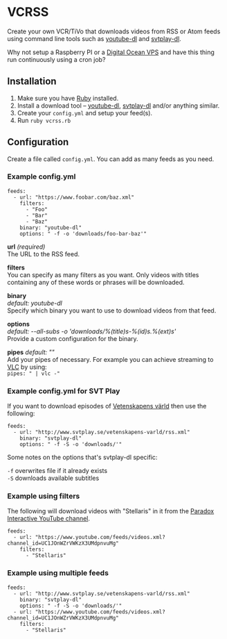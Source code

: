 # VCRSS

Create your own VCR/TiVo that downloads videos from RSS or Atom feeds using command line tools such as [youtube-dl](https://github.com/rg3/youtube-dl) and [svtplay-dl](https://github.com/spaam/svtplay-dl).

Why not setup a Raspberry PI or a [Digital Ocean VPS](https://m.do.co/c/5027f75bc292) and have this thing run continuously using a cron job?

## Installation

1. Make sure you have [Ruby](https://www.ruby-lang.org/) installed.
2. Install a download tool – [youtube-dl](https://github.com/rg3/youtube-dl), [svtplay-dl](https://github.com/spaam/svtplay-dl) and/or anything similar.
3. Create your `config.yml` and setup your feed(s).
4. Run `ruby vcrss.rb`

## Configuration

Create a file called `config.yml`. You can add as many feeds as you need.

### Example config.yml

```
feeds:
  - url: "https://www.foobar.com/baz.xml"
    filters:
      - "Foo"
      - "Bar"
      - "Baz"
    binary: "youtube-dl"
    options: " -f -o 'downloads/foo-bar-baz'"
```

**url** *(required)*  
The URL to the RSS feed.

**filters**  
You can specify as many filters as you want. Only videos with titles containing any of these words or phrases will be downloaded.

**binary**  
*default: youtube-dl*  
Specify which binary you want to use to download videos from that feed.

**options**  
*default:  --all-subs -o 'downloads/%(title)s-%(id)s.%(ext)s'*  
Provide a custom configuration for the binary.

**pipes**
*default: ""*  
Add your pipes of necessary. For example you can achieve streaming to [VLC](http://www.videolan.org) by using:  
`pipes: " | vlc -"` 

### Example config.yml for SVT Play

If you want to download episodes of [Vetenskapens värld](http://www.svtplay.se/vetenskapens-varld) then use the following:

```
feeds:
  - url: "http://www.svtplay.se/vetenskapens-varld/rss.xml"
    binary: "svtplay-dl"
    options: " -f -S -o 'downloads/'"
```

Some notes on the options that's svtplay-dl specific:

`-f` overwrites file if it already exists  
`-S` downloads available subtitles

### Example using filters

The following will download videos with "Stellaris" in it from the [Paradox Interactive YouTube channel](https://www.youtube.com/user/Paradoxplaza).

```
feeds:
  - url: "https://www.youtube.com/feeds/videos.xml?channel_id=UC1JOnWZrVWKzX3UMdpnvuMg"
    filters:
      - "Stellaris"
```

### Example using multiple feeds

```
feeds:
  - url: "http://www.svtplay.se/vetenskapens-varld/rss.xml"
    binary: "svtplay-dl"
    options: " -f -S -o 'downloads/'"
  - url: "https://www.youtube.com/feeds/videos.xml?channel_id=UC1JOnWZrVWKzX3UMdpnvuMg"
    filters:
      - "Stellaris"
```
